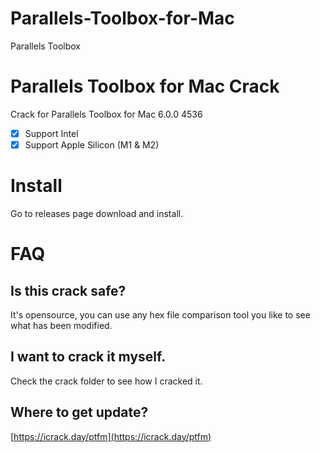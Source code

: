 # Parallels-Toolbox-for-Mac
Parallels Toolbox
# Parallels Toolbox for Mac Crack

Crack for Parallels Toolbox for Mac 6.0.0 4536

- [x] Support Intel
- [x] Support Apple Silicon (M1 & M2)

# Install

Go to releases page download and install.

# FAQ

## Is this crack safe?

It's opensource, you can use any hex file comparison tool you like to see what has been modified.

## I want to crack it myself.

Check the crack folder to see how I cracked it.

## Where to get update?

[https://icrack.day/ptfm](https://icrack.day/ptfm)
